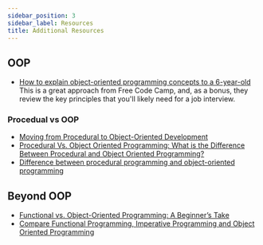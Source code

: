 ```yaml
---
sidebar_position: 3
sidebar_label: Resources
title: Additional Resources
---
```

<!-- markdownlint-disable no-inline-html -->

## OOP

* [How to explain object-oriented programming concepts to a 6-year-old](https://www.freecodecamp.org/news/object-oriented-programming-concepts-21bb035f7260/)
  <br/>This is a great approach from Free Code Camp, and, as a bonus, they review the key principles that you'll likely need for a job interview.

### Procedual vs OOP

* [Moving from Procedural to Object-Oriented Development](https://www.developer.com/design/moving-from-procedural-to-object-oriented-development/)
* [Procedural Vs. Object Oriented Programming: What is the Difference Between Procedural and Object Oriented Programming?](https://byjus.com/gate/difference-between-procedural-and-object-oriented-programming/)
* [Difference between procedural programming and object-oriented programming](https://www.javatpoint.com/procedural-programming-vs-object-oriented-programming)

## Beyond OOP

* [Functional vs. Object-Oriented Programming: A Beginner’s Take](https://medium.com/@adamjgordon24/functional-vs-object-oriented-programming-a-beginners-take-e9ee5d6c665a)
* [Compare Functional Programming, Imperative Programming and Object Oriented Programming](https://www.digitalocean.com/community/tutorials/functional-imperative-object-oriented-programming-comparison)
